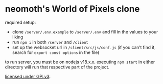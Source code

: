 # neomoth's World of Pixels clone

required setup:
- clone `/server/.env.example` to `/server/.env` and fill in the values to your liking
- run `npm i` in both `/server` and `/client`
- set up the websocket url in `/client/src/js/conf.js` (if you can't find it, search for `export const options` in the file)

to run server, you must be on nodejs v18.x.x.
executing `npm start` in either directory will run that respective part of the project.

[licensed under GPLv3](https://github.com/neomoth/owopclone/LICENSE).